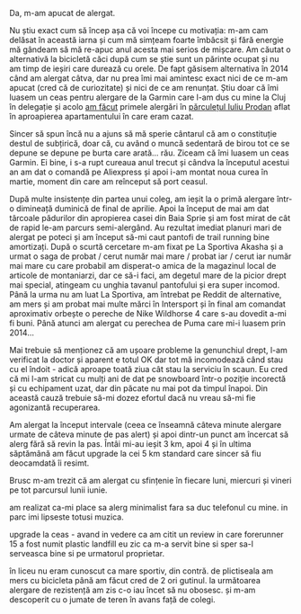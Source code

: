 Da, m-am apucat de alergat.

Nu știu exact cum să încep așa că voi începe cu motivația: m-am cam delăsat în această iarna și cum mă simțeam foarte îmbâcsit și fără energie mă gândeam să mă re-apuc anul acesta mai serios de mișcare. Am căutat o alternativă la bicicletă căci după cum se știe sunt un părinte ocupat și nu am timp de ieșiri care durează cu orele. De fapt găsisem alternativa în 2014 când am alergat câtva, dar nu prea îmi mai amintesc exact nici de ce m-am apucat (cred că de curiozitate) și nici de ce am renunțat. Știu doar că îmi luasem un ceas pentru alergare de la Garmin care l-am dus cu mine la Cluj în delegație și acolo [am făcut](https://www.rusiczki.net/2014/08/22/alti-10-ani/) primele alergări în [părculețul Iuliu Prodan](https://www.openstreetmap.org/#map=18/46.75762/23.57206) aflat în aproapierea apartamentului în care eram cazat.

Sincer să spun încă nu a ajuns să mă sperie cântarul că am o constituție destul de subțirică, doar că, cu având o muncă sedentară de birou tot ce se depune se depune pe burta care arată... rău. Ziceam că îmi luasem un ceas Garmin. Ei bine, i s-a rupt cureaua anul trecut și cândva la începutul acestui an am dat o comandă pe Aliexpress și apoi i-am montat noua curea în martie, moment din care am reînceput să port ceasul.

După multe insistențe din partea unui coleg, am ieșit la o primă alergare într-o dimineață duminică de final de aprilie. Apoi la început de mai am dat târcoale pădurilor din apropierea casei din Baia Sprie și am fost mirat de cât de rapid le-am parcurs semi-alergând. Au rezultat imediat planuri mari de alergat pe poteci și am început să-mi caut pantofi de trail running bine amortizați. După o scurtă cercetare m-am fixat pe La Sportiva Akasha și a urmat o saga de probat / cerut număr mai mare / probat iar / cerut iar număr mai mare cu care probabil am disperat-o amica de la magazinul local de articole de montaniarzi, dar ce să-i faci, am degetul mare de la picior drept mai special, atingeam cu unghia tavanul pantofului și era super incomod. Până la urma nu am luat La Sportiva, am întrebat pe Reddit de alternative, am mers și am probat mai multe mărci în Intersport și în final am comandat aproximativ orbește o pereche de Nike Wildhorse 4 care s-au dovedit a-mi fi buni. Până atunci am alergat cu perechea de Puma care mi-i luasem prin 2014...

Mai trebuie să menționez că am ușoare probleme la genunchiul drept, l-am verificat la doctor și aparent e totul OK dar tot mă incomodează când stau cu el îndoit - adică aproape toată ziua cât stau la serviciu în scaun. Eu cred că mi l-am stricat cu mulți ani de dat pe snowboard într-o poziție incorectă și cu echipament uzat, dar din păcate nu mai pot da timpul înapoi. Din această cauză trebuie să-mi dozez efortul dacă nu vreau să-mi fie agonizantă recuperarea.

Am alergat la început intervale (ceea ce înseamnă câteva minute alergare urmate de câteva minute de pas alert) și apoi dintr-un punct am încercat să alerg fără să revin la pas. Întâi mi-au ieșit 3 km, apoi 4 și în ultima săptămână am făcut upgrade la cei 5 km standard care sincer să fiu deocamdată îi resimt.

Brusc m-am trezit că am alergat cu sfințenie în fiecare luni, miercuri și vineri pe tot parcursul lunii iunie.

am realizat ca-mi place sa alerg minimalist fara sa duc telefonul cu mine. in parc imi lipseste totusi muzica.

upgrade la ceas - avand in vedere ca am citit un review in care forerunner 15 a fost numit plastic landfill eu zic ca m-a servit bine si sper sa-l serveasca bine si pe urmatorul proprietar.

în liceu nu eram cunoscut ca mare sportiv, din contră. de plictiseala am mers cu bicicleta până am făcut cred de 2 ori gutinul. la următoarea alergare de rezistență am zis c-o iau încet să nu obosesc. și m-am descoperit cu o jumate de teren în avans față de colegi.
